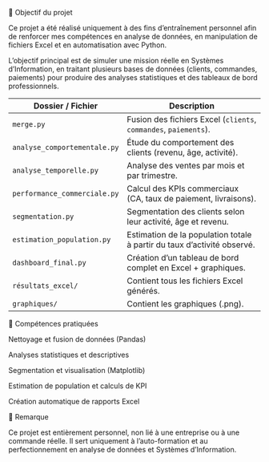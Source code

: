 🎯 Objectif du projet

Ce projet a été réalisé uniquement à des fins d’entraînement personnel afin de renforcer mes compétences en analyse de données, en manipulation de fichiers Excel et en automatisation avec Python.

L’objectif principal est de simuler une mission réelle en Systèmes d’Information, en traitant plusieurs bases de données (clients, commandes, paiements) pour produire des analyses statistiques et des tableaux de bord professionnels.

| Dossier / Fichier            | Description                                                             |
| ---------------------------- | ----------------------------------------------------------------------- |
| `merge.py`                   | Fusion des fichiers Excel (`clients`, `commandes`, `paiements`).        |
| `analyse_comportementale.py` | Étude du comportement des clients (revenu, âge, activité).              |
| `analyse_temporelle.py`      | Analyse des ventes par mois et par trimestre.                           |
| `performance_commerciale.py` | Calcul des KPIs commerciaux (CA, taux de paiement, livraisons).         |
| `segmentation.py`            | Segmentation des clients selon leur activité, âge et revenu.            |
| `estimation_population.py`   | Estimation de la population totale à partir du taux d’activité observé. |
| `dashboard_final.py`         | Création d’un tableau de bord complet en Excel + graphiques.            |
| `résultats_excel/`           | Contient tous les fichiers Excel générés.                               |
| `graphiques/`                | Contient les graphiques (.png).                                         |

🧠 Compétences pratiquées

Nettoyage et fusion de données (Pandas)

Analyses statistiques et descriptives

Segmentation et visualisation (Matplotlib)

Estimation de population et calculs de KPI

Création automatique de rapports Excel

🧾 Remarque

Ce projet est entièrement personnel, non lié à une entreprise ou à une commande réelle.
Il sert uniquement à l’auto-formation et au perfectionnement en analyse de données et Systèmes d’Information.
